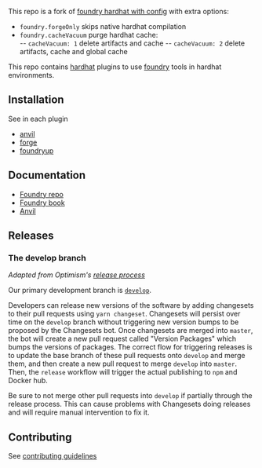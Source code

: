 This repo is a fork of [foundry hardhat with config](https://github.com/tynes/hardhat-1/tree/feat/config-in-hardhat-config) with extra options:
- `foundry.forgeOnly` skips native hardhat compilation
- `foundry.cacheVacuum` purge hardhat cache:   
-- `cacheVacuum: 1` delete artifacts and cache 
-- `cacheVacuum: 2` delete artifacts, cache and global cache 


This repo contains [hardhat](https://github.com/NomicFoundation/hardhat) plugins to use [foundry](https://github.com/foundry-rs/foundry/) tools in hardhat environments.

## Installation

See in each plugin

- [anvil](./packages/hardhat-anvil/README.md)
- [forge](./packages/hardhat-forge/README.md)
- [foundryup](./packages/easy-foundryup/README.md)

## Documentation

- [Foundry repo](https://github.com/foundry-rs/foundry/)
- [Foundry book](https://book.getfoundry.sh/)
- [Anvil](https://github.com/foundry-rs/foundry/tree/master/anvil)

## Releases

### The develop branch

_Adapted from Optimism's [release process](https://github.com/ethereum-optimism/optimism#overview)_

Our primary development branch is [`develop`](https://github.com/foundry-rs/hardhat/tree/develop/).

Developers can release new versions of the software by adding changesets to their pull requests using `yarn changeset`. Changesets will persist over time on the `develop` branch without triggering new version bumps to be proposed by the Changesets bot. Once changesets are merged into `master`, the bot will create a new pull request called "Version Packages" which bumps the versions of packages. The correct flow for triggering releases is to update the base branch of these pull requests onto `develop` and merge them, and then create a new pull request to merge `develop` into `master`. Then, the `release` workflow will trigger the actual publishing to `npm` and Docker hub.

Be sure to not merge other pull requests into `develop` if partially through the release process. This can cause problems with Changesets doing releases and will require manual intervention to fix it.

## Contributing

See [contributing guidelines](https://github.com/foundry-rs/foundry/blob/master/CONTRIBUTING.md)
